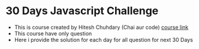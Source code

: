 # 30 Days Javascript Challenge
- This is course created by Hitesh Chuhdary (Chai aur code) [course link]("https://courses.chaicode.com/learn/home/30-days-of-Javascript-challenge/30-days-javascript-challenge")
- This course have only question 
- Here i provide the solution for each day for all question for next 30 Days
